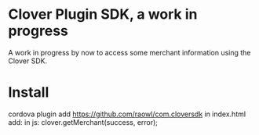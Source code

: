 Clover Plugin SDK, a work in progress
================================
A work in progress by now to access some merchant information using the Clover SDK.

Install
========

cordova plugin add https://github.com/raowl/com.cloversdk
in index.html add: <script src="plugins/com.cloversdk/www/CloverPlugin.js"></script>
in js: clover.getMerchant(success, error);
